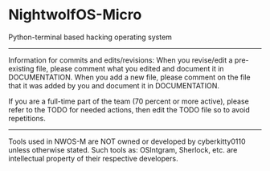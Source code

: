 # NightwolfOS-Micro
Python-terminal based hacking operating system

-------------------------------------------------------------------------------------------------------------------

Information for commits and edits/revisions:
  When you revise/edit a pre-existing file, please comment what you edited and document it in DOCUMENTATION.
  When you add a new file, please comment on the file that it was added by you and document it in DOCUMENTATION.
  
  If you are a full-time part of the team (70 percent or more active), please refer to the TODO for needed actions,
  then edit the TODO file so to avoid repetitions.
  
-------------------------------------------------------------------------------------------------------------------

Tools used in NWOS-M are NOT owned or developed by cyberkitty0110 unless otherwise stated. Such tools as: OSIntgram, Sherlock, etc. are intellectual property of their respective developers.
